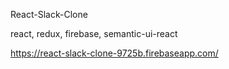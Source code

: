 React-Slack-Clone

react, redux, firebase, semantic-ui-react

https://react-slack-clone-9725b.firebaseapp.com/
